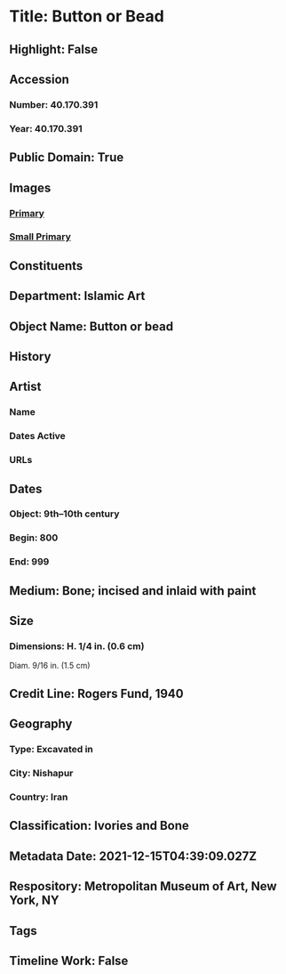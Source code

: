 # Title: Button or Bead
## Highlight: False
## Accession
### Number: 40.170.391
### Year: 40.170.391
## Public Domain: True
## Images
### [Primary](https://images.metmuseum.org/CRDImages/is/original/sf40-170-391z.jpg)
### [Small Primary](https://images.metmuseum.org/CRDImages/is/web-large/sf40-170-391z.jpg)
## Constituents
## Department: Islamic Art
## Object Name: Button or bead
## History
## Artist
### Name
### Dates Active
### URLs
## Dates
### Object: 9th–10th century
### Begin: 800
### End: 999
## Medium: Bone; incised and inlaid with paint
## Size
### Dimensions: H. 1/4 in. (0.6 cm) 
Diam. 9/16 in. (1.5 cm)
## Credit Line: Rogers Fund, 1940
## Geography
### Type: Excavated in
### City: Nishapur
### Country: Iran
## Classification: Ivories and Bone
## Metadata Date: 2021-12-15T04:39:09.027Z
## Respository: Metropolitan Museum of Art, New York, NY
## Tags
## Timeline Work: False